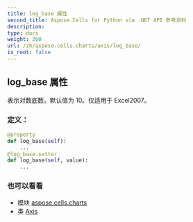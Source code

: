 ```yaml
---
title: log_base 属性
second_title: Aspose.Cells for Python via .NET API 参考资料
description:
type: docs
weight: 260
url: /zh/aspose.cells.charts/axis/log_base/
is_root: false
---
```

## log_base 属性

表示对数底数。默认值为 10。仅适用于 Excel2007。
### 定义：
```python
@property
def log_base(self):
    ...
@log_base.setter
def log_base(self, value):
    ...
```

### 也可以看看
* 模块 [aspose.cells.charts](../../)
* 类 [Axis](/cells/python-net/zh/aspose.cells.charts/axis)
